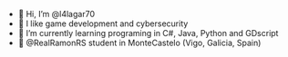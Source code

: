 - 👋 Hi, I’m @l4lagar70
- 👀 I like game development and cybersecurity
- 🌱 I’m currently learning programing in C#, Java, Python and GDscript
- 💞️ @RealRamonRS student in MonteCastelo (Vigo, Galicia, Spain)


<!---
l4lagar70/l4lagar70 is a ✨ special ✨ repository because its `README.md` (this file) appears on your GitHub profile.
You can click the Preview link to take a look at your changes.
--->

